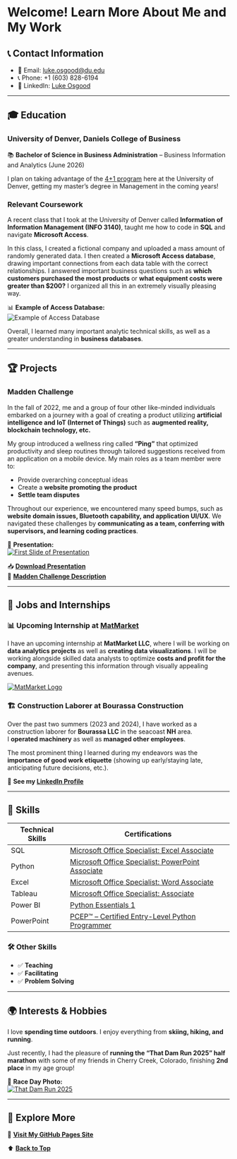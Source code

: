 # Welcome! Learn More About Me and My Work  

## 📞 Contact Information  
- 📧 Email: [luke.osgood@du.edu](mailto:luke.osgood@du.edu)  
- 📞 Phone: +1 (603) 828-6194  
- 🔗 LinkedIn: [Luke Osgood](https://www.linkedin.com/in/luke-osgood/)

---

## 🎓 Education  
### **University of Denver, Daniels College of Business**  
📚 **Bachelor of Science in Business Administration** – Business Information and Analytics (June 2026)  

I plan on taking advantage of the [4+1 program](https://daniels.du.edu/undergraduate-programs/four-plus-one/) here at the University of Denver, getting my master’s degree in Management in the coming years!

### Relevant Coursework  
A recent class that I took at the University of Denver called **Information of Information Management (INFO 3140)**, taught me how to code in **SQL** and navigate **Microsoft Access**.

In this class, I created a fictional company and uploaded a mass amount of randomly generated data. I then created a **Microsoft Access database**, drawing important connections from each data table with the correct relationships. I answered important business questions such as **which customers purchased the most products** or **what equipment costs were greater than $200?** I organized all this in an extremely visually pleasing way.

📊 **Example of Access Database:**  
![Example of Access Database](Files/info%203140%20exmaple.PNG)

Overall, I learned many important analytic technical skills, as well as a greater understanding in **business databases**.

---

## 🏆 Projects  
### **Madden Challenge**  
In the fall of 2022, me and a group of four other like-minded individuals embarked on a journey with a goal of creating a product utilizing **artificial intelligence and IoT (Internet of Things)** such as **augmented reality, blockchain technology, etc.**

My group introduced a wellness ring called **“Ping”** that optimized productivity and sleep routines through tailored suggestions received from an application on a mobile device. My main roles as a team member were to:
- Provide overarching conceptual ideas  
- Create a **website promoting the product**  
- **Settle team disputes**  

Throughout our experience, we encountered many speed bumps, such as **website domain issues, Bluetooth capability, and application UI/UX**. We navigated these challenges by **communicating as a team, conferring with supervisors, and learning coding practices**.

📂 **Presentation:**  
[![First Slide of Presentation](files/ping%20opening%20slide.PNG)](Files/Madden%20Challenge.pptx)

📥 **[Download Presentation](Files/Madden%20Challenge.pptx)**  
🔗 **[Madden Challenge Description](https://daniels.du.edu/entrepreneurship/4impact-challenge/)**  

---

## 💼 Jobs and Internships  
### **📊 Upcoming Internship at [MatMarket](https://www.matmarket.com/)**  
I have an upcoming internship at **MatMarket LLC**, where I will be working on **data analytics projects** as well as **creating data visualizations**. I will be working alongside skilled data analysts to optimize **costs and profit for the company**, and presenting this information through visually appealing avenues.

[![MatMarket Logo](https://static1.squarespace.com/static/60ca6de17df3145ec52a4771/t/60cb9f223a77382fcc8dadc8/1626902687098/)](https://www.matmarket.com/)

### **🏗️ Construction Laborer at Bourassa Construction**  
Over the past two summers (2023 and 2024), I have worked as a construction laborer for **Bourassa LLC** in the seacoast **NH** area.  
I **operated machinery** as well as **managed other employees**.  

The most prominent thing I learned during my endeavors was the **importance of good work etiquette** (showing up early/staying late, anticipating future decisions, etc.).  

📌 **See my [LinkedIn Profile](https://www.linkedin.com/in/luke-osgood/)**  

---

## 🔧 Skills  

| **Technical Skills** | **Certifications** |
|---------------------|---------------------|
| SQL | [Microsoft Office Specialist: Excel Associate](https://www.credly.com/badges/2b30f014-65cb-411a-9b1b-3c32062b9e9f/public_url) |
| Python | [Microsoft Office Specialist: PowerPoint Associate](https://www.credly.com/badges/0b1f4562-9ba4-4efd-a9dd-4db7ea8dfae4/public_url) |
| Excel | [Microsoft Office Specialist: Word Associate](https://www.credly.com/badges/49308e73-d4ac-49b8-a6a8-d9679993527e/public_url) |
| Tableau | [Microsoft Office Specialist: Associate](https://www.credly.com/badges/116d963b-ac84-43c8-86a5-042d05cc20e1/public_url) |
| Power BI | [Python Essentials 1](https://www.credly.com/badges/0b1f4562-9ba4-4efd-a9dd-4db7ea8dfae4/public_url) |
| PowerPoint | [PCEP™ – Certified Entry-Level Python Programmer](https://www.credly.com/badges/605489d0-004c-4494-9648-be6e470df6b4/public_url) |

### **🛠 Other Skills**  
- ✅ **Teaching**  
- ✅ **Facilitating**  
- ✅ **Problem Solving**  

---

## 🌍 Interests & Hobbies  
I love **spending time outdoors**. I enjoy everything from **skiing, hiking, and running**.  

Just recently, I had the pleasure of **running the “That Dam Run 2025” half marathon** with some of my friends in Cherry Creek, Colorado, finishing **2nd place** in my age group!

📸 **Race Day Photo:**  
[![That Dam Run 2025](Files/that%20dam%20run.jpg)](https://sodisp.com/events/that-dam-131-10k-and-5k-2025/half-marathon/results/e_1049)

---

## 🚀 **Explore More**  
🔗 **[Visit My GitHub Pages Site](https://yourusername.github.io/)**  

⬆ **[Back to Top](#)**  
